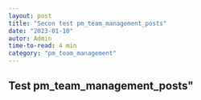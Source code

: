 ```yaml
---
layout: post
title: "Secon test pm_team_management_posts"
date: "2023-01-10"
autor: Admin
time-to-read: 4 min
category: "pm_team_management"
---
```


## Test pm_team_management_posts"